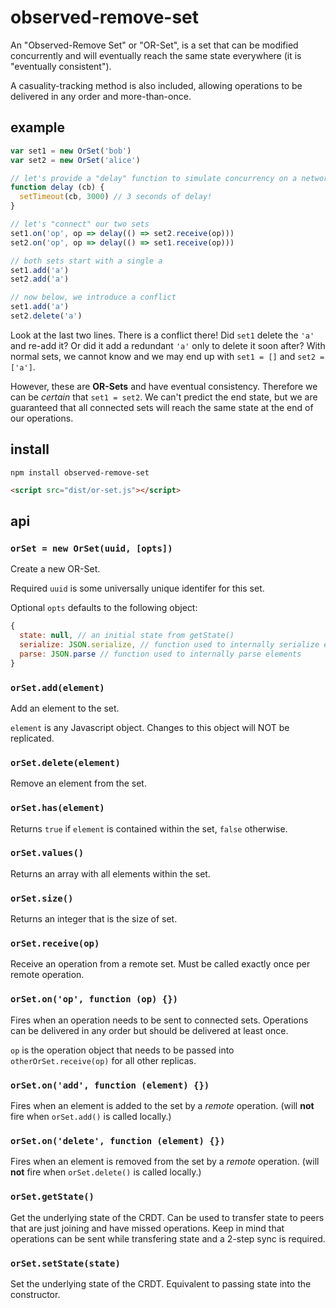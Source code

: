 # observed-remove-set

An "Observed-Remove Set" or "OR-Set", is a set that can be modified concurrently and will eventually reach the same state everywhere (it is "eventually consistent").

A casuality-tracking method is also included, allowing operations to be delivered in any order and more-than-once.

## example

```javascript
var set1 = new OrSet('bob')
var set2 = new OrSet('alice')

// let's provide a "delay" function to simulate concurrency on a network
function delay (cb) {
  setTimeout(cb, 3000) // 3 seconds of delay!
}

// let's "connect" our two sets
set1.on('op', op => delay(() => set2.receive(op)))
set2.on('op', op => delay(() => set1.receive(op)))

// both sets start with a single a
set1.add('a') 
set2.add('a')

// now below, we introduce a conflict
set1.add('a')
set2.delete('a')
```

Look at the last two lines. There is a conflict there! Did `set1` delete the `'a'` and re-add it? Or did it add a redundant `'a'` only to delete it soon after? With normal sets, we cannot know and we may end up with `set1 = []` and `set2 = ['a']`.

However, these are **OR-Sets** and have eventual consistency. Therefore we can be *certain* that `set1 = set2`. We can't predict the end state, but we are guaranteed that all connected sets will reach the same state at the end of our operations.

## install

```
npm install observed-remove-set
```

```html
<script src="dist/or-set.js"></script>
```

## api

### `orSet = new OrSet(uuid, [opts])`

Create a new OR-Set.

Required `uuid` is some universally unique identifer for this set.

Optional `opts` defaults to the following object:
```javascript
{
  state: null, // an initial state from getState()
  serialize: JSON.serialize, // function used to internally serialize elements
  parse: JSON.parse // function used to internally parse elements
}
```

### `orSet.add(element)`

Add an element to the set.

`element` is any Javascript object. Changes to this object will NOT be replicated.

### `orSet.delete(element)`

Remove an element from the set.

### `orSet.has(element)`

Returns `true` if `element` is contained within the set, `false` otherwise.

### `orSet.values()`

Returns an array with all elements within the set.

### `orSet.size()`

Returns an integer that is the size of set.

### `orSet.receive(op)`

Receive an operation from a remote set. Must be called exactly once per remote operation.

### `orSet.on('op', function (op) {})`

Fires when an operation needs to be sent to connected sets. Operations can be delivered in any order but should be delivered at least once.

`op` is the operation object that needs to be passed into `otherOrSet.receive(op)` for all other replicas.

### `orSet.on('add', function (element) {})`

Fires when an element is added to the set by a *remote* operation. (will **not** fire when `orSet.add()` is called locally.)

### `orSet.on('delete', function (element) {})`

Fires when an element is removed from the set by a *remote* operation. (will **not** fire when `orSet.delete()` is called locally.)

### `orSet.getState()`

Get the underlying state of the CRDT. Can be used to transfer state to peers that are just joining and have missed operations. Keep in mind that operations can be sent while transfering state and a 2-step sync is required.

### `orSet.setState(state)`

Set the underlying state of the CRDT. Equivalent to passing state into the constructor.
